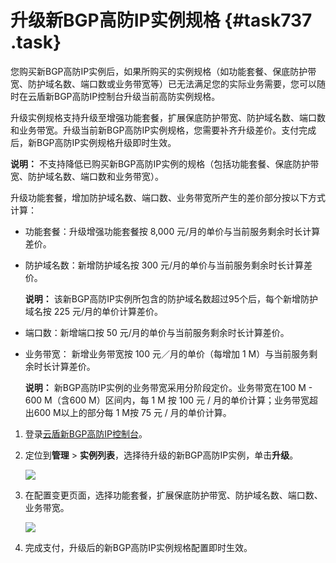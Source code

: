 # 升级新BGP高防IP实例规格 {#task737 .task}

您购买新BGP高防IP实例后，如果所购买的实例规格（如功能套餐、保底防护带宽、防护域名数、端口数或业务带宽等）已无法满足您的实际业务需要，您可以随时在云盾新BGP高防IP控制台升级当前高防实例规格。

升级实例规格支持升级至增强功能套餐，扩展保底防护带宽、防护域名数、端口数和业务带宽。升级当前新BGP高防IP实例规格，您需要补齐升级差价。支付完成后，新BGP高防IP实例规格升级即时生效。

**说明：** 不支持降低已购买新BGP高防IP实例的规格（包括功能套餐、保底防护带宽、防护域名数、端口数和业务带宽）。

升级功能套餐，增加防护域名数、端口数、业务带宽所产生的差价部分按以下方式计算：

-   功能套餐：升级增强功能套餐按 8,000 元/月的单价与当前服务剩余时长计算差价。
-   防护域名数：新增防护域名按 300 元/月的单价与当前服务剩余时长计算差价。

    **说明：** 该新BGP高防IP实例所包含的防护域名数超过95个后，每个新增防护域名按 225 元/月的单价计算差价。

-   端口数：新增端口按 50 元/月的单价与当前服务剩余时长计算差价。
-   业务带宽： 新增业务带宽按 100 元／月的单价（每增加 1 M）与当前服务剩余时长计算差价。

    **说明：** 新BGP高防IP实例的业务带宽采用分阶段定价。业务带宽在100 M - 600 M（含600 M）区间内，每 1 M 按 100 元 / 月的单价计算；业务带宽超出600 M以上的部分每 1 M按 75 元 / 月的单价计算。


1.  登录[云盾新BGP高防IP控制台](https://yundunnext.console.aliyun.com/?p=ddoscoo#/report)。
2.  定位到**管理** \> **实例列表**，选择待升级的新BGP高防IP实例，单击**升级**。 

    ![](http://static-aliyun-doc.oss-cn-hangzhou.aliyuncs.com/assets/img/79683/155964449436584_zh-CN.png)

3.  在配置变更页面，选择功能套餐，扩展保底防护带宽、防护域名数、端口数、业务带宽。 

    ![](http://static-aliyun-doc.oss-cn-hangzhou.aliyuncs.com/assets/img/79683/155964449536630_zh-CN.png)

4.  完成支付，升级后的新BGP高防IP实例规格配置即时生效。

